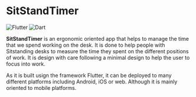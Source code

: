 # SitStandTimer
![Flutter](https://img.shields.io/badge/Framework-Flutter-3cc6fd?logo=flutter)
![Dart](https://img.shields.io/badge/Language-Dart-0c458b?logo=dart)

**SitStandTimer** is an ergonomic oriented app that helps to manage the time that we spend working on the desk. It is done to help people with Sitstanding desks to measure the time they spent on the different positions of work. It is design with care following a minimal design to help the user to focus into work.

As it is built usign the framework Flutter, it can be deployed to many different platforms including Android, iOS or web. Although it is mainly oriented to mobile platforms.
